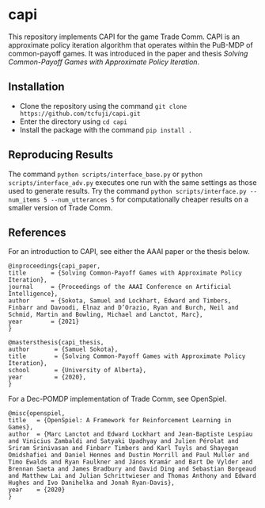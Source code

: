 # capi

This repository implements CAPI for the game Trade Comm. 
CAPI is an approximate policy iteration algorithm that operates within the PuB-MDP of common-payoff games. 
It was introduced in the paper and thesis _Solving Common-Payoff Games with Approximate Policy Iteration_.

## Installation
- Clone the repository using the command `git clone https://github.com/tcfuji/capi.git`
- Enter the directory using `cd capi`
- Install the package with the command `pip install .`

## Reproducing Results
The command `python scripts/interface_base.py` or `python scripts/interface_adv.py` executes one run with the same settings as those used to generate results.
Try the command `python scripts/interface.py --num_items 5 --num_utterances 5` for computationally cheaper results on a smaller version of Trade Comm.

## References

For an introduction to CAPI, see either the AAAI paper or the thesis below.
```
@inproceedings{capi_paper, 
title       = {Solving Common-Payoff Games with Approximate Policy Iteration}, 
journal     = {Proceedings of the AAAI Conference on Artificial Intelligence}, 
author      = {Sokota, Samuel and Lockhart, Edward and Timbers, Finbarr and Davoodi, Elnaz and D’Orazio, Ryan and Burch, Neil and Schmid, Martin and Bowling, Michael and Lanctot, Marc}, 
year        = {2021}
}
```
```
@mastersthesis{capi_thesis,
author       = {Samuel Sokota}, 
title        = {Solving Common-Payoff Games with Approximate Policy Iteration},
school       = {University of Alberta},
year         = {2020},
}
```

For a Dec-POMDP implementation of Trade Comm, see OpenSpiel.
```
@misc{openspiel,
title   = {OpenSpiel: A Framework for Reinforcement Learning in Games}, 
author  = {Marc Lanctot and Edward Lockhart and Jean-Baptiste Lespiau and Vinicius Zambaldi and Satyaki Upadhyay and Julien Pérolat and Sriram Srinivasan and Finbarr Timbers and Karl Tuyls and Shayegan Omidshafiei and Daniel Hennes and Dustin Morrill and Paul Muller and Timo Ewalds and Ryan Faulkner and János Kramár and Bart De Vylder and Brennan Saeta and James Bradbury and David Ding and Sebastian Borgeaud and Matthew Lai and Julian Schrittwieser and Thomas Anthony and Edward Hughes and Ivo Danihelka and Jonah Ryan-Davis},
year    = {2020}
}
```
